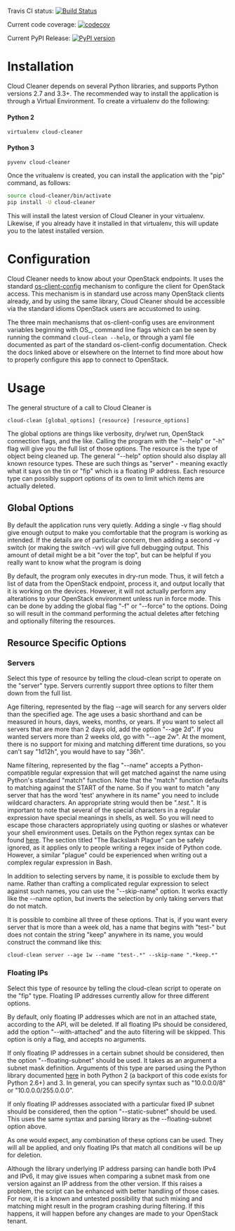 Travis CI status: [![Build Status](https://travis-ci.org/greg-hellings/cloud-cleaner.svg?branch=master)](https://travis-ci.org/greg-hellings/cloud-cleaner)

Current code coverage: [![codecov](https://codecov.io/gh/greg-hellings/cloud-cleaner/branch/master/graph/badge.svg)](https://codecov.io/gh/greg-hellings/cloud-cleaner)

Current PyPI Release: [![PyPI version](https://badge.fury.io/py/cloud-cleaner.svg)](https://badge.fury.io/py/cloud-cleaner)

# Installation

Cloud Cleaner depends on several Python libraries, and supports Python versions 2.7 and 3.3+. The recommended way to
install the application is through a Virtual Environment. To create a virtualenv do the following:

#### Python 2
`virtualenv cloud-cleaner`

#### Python 3
`pyvenv cloud-cleaner`

Once the vritualenv is created, you can install the application with the "pip" command, as follows:

```bash
source cloud-cleaner/bin/activate
pip install -U cloud-cleaner
```

This will install the latest version of Cloud Cleaner in your virtualenv. Likewise, if you already have it installed in
that virtualenv, this will update you to the latest installed version.

# Configuration

Cloud Cleaner needs to know about your OpenStack endpoints. It uses the standard
[os-client-config](https://docs.openstack.org/os-client-config/latest/user/configuration.html) mechanism to configure
the client for OpenStack access. This mechanism is in standard use across many OpenStack clients already, and by using
the same library, Cloud Cleaner should be accessible via the standard idioms OpenStack users are accustomed to using.

The three main mechanisms that os-client-config uses are environment variables beginning with OS_, command line flags
which can be seen by running the command `cloud-clean --help`, or through a yaml file documented as part of the standard
os-client-config documentation. Check the docs linked above or elsewhere on the Internet to find more about how to
properly configure this app to connect to OpenStack.

# Usage

The general structure of a call to Cloud Cleaner is

`cloud-clean [global_options] {resource} [resource_options]`

The global options are things like verbosity, dry/wet run, OpenStack connection flags, and the like. Calling the
program with the "--help" or "-h" flag will give you the full list of those options. The resource is the type of object
being cleaned up. The general "--help" option should also display all known resource types. These are such things as
"server" - meaning exactly what it says on the tin or "fip" which is a floating IP address. Each resource type can
possibly support options of its own to limit which items are actually deleted.

## Global Options

By default the application runs very quietly. Adding a single -v flag should give enough output to make you comfortable
that the program is working as intended. If the details are of particular concern, then adding a second -v switch (or
making the switch -vv) will give full debugging output. This amount of detail might be a bit "over the top", but can
be helpful if you really want to know what the program is doing

By default, the program only executes in dry-run mode. Thus, it will fetch a list of data from the OpenStack endpoint,
process it, and output locally that it is working on the devices. However, it will not actually perform any alterations
to your OpenStack environment unless run in force mode. This can be done by adding the global flag "-f" or "--force" to
the options. Doing so will result in the command performing the actual deletes after fetching and optionally filtering
the resources.

## Resource Specific Options

### Servers

Select this type of resource by telling the cloud-clean script to operate on the "server" type. Servers currently
support three options to filter them down from the full list.

Age filtering, represented by the flag --age will search for any servers older than the specified age. The age uses a
basic shorthand and can be measured in hours, days, weeks, months, or years. If you want to select all servers that are
more than 2 days old, add the option "--age 2d". If you wanted servers more than 2 weeks old, go with "--age 2w". At the
moment, there is no support for mixing and matching different time durations, so you can't say "1d12h", you
would have to say "36h".

Name filtering, represented by the flag "--name" accepts a Python-compatible regular expression that will get matched
against the name using Python's standard "match" function. Note that the "match" function defaults to matching against
the START of the name. So if you want to match "any server that has the word 'test' anywhere in its name" you need to
include wildcard characters. An appropriate string would then be ".*test.*". It is important to note that several of the
special characters in a regular expression have special meanings in shells, as well. So you will need to escape those
characters appropriately using quoting or slashes or whatever your shell environment uses. Details on the Python regex
syntax can be found [here](https://docs.python.org/3/howto/regex.html#regex-howto). The section titled "The Backslash
Plague" can be safely ignored, as it applies only to people writing a regex inside of Python code. However, a similar
"plague" could be experienced when writing out a complex regular expression in Bash.

In addition to selecting servers by name, it is possible to exclude them by name. Rather than crafting a complicated
regular expression to select against such names, you can use the "--skip-name" option. It works exactly like the --name
option, but inverts the selection by only taking servers that do not match.

It is possible to combine all three of these options. That is, if you want every server that is more than a week old,
has a name that begins with "test-" but does not contain the string "keep" anywhere in its name, you would construct the
command like this:

`cloud-clean server --age 1w --name "test-.*" --skip-name ".*keep.*"`

### Floating IPs

Select this type of resource by telling the cloud-clean script to operate on the "fip" type. Floating IP addresses
currently allow for three different options.

By default, only floating IP addresses which are not in an attached state, according to the API, will be deleted. If
all floating IPs should be considered, add the option "--with-attached" and the auto filtering will be skipped. This
option is only a flag, and accepts no arguments.

If only floating IP addresses in a certain subnet should be considered, then the option "--floating-subnet" should be
used. It takes as an argument a subnet mask definition. Arguments of this type are parsed using the Python library
documented [here](https://docs.python.org/3/library/ipaddress.html) in both Python 2 (a backport of this code exists for
Python 2.6+) and 3. In general, you can specify syntax such as "10.0.0.0/8" or "10.0.0.0/255.0.0.0".

If only floating IP addresses associated with a particular fixed IP subnet should be considered, then the option
"--static-subnet" should be used. This uses the same syntax and parsing library as the --floating-subnet option above.

As one would expect, any combination of these options can be used. They will all be applied, and only floating IPs that
match all conditions will be up for deletion.

Although the library underlying IP address parsing can handle both IPv4 and IPv6, it may give issues when comparing a
subnet mask from one version against an IP address from the other version. If this raises a problem, the script can be
enhanced with better handling of those cases. For now, it is a known and untested possibility that such mixing and
matching might result in the program crashing during filtering. If this happens, it will happen before any changes are
made to your OpenStack tenant.